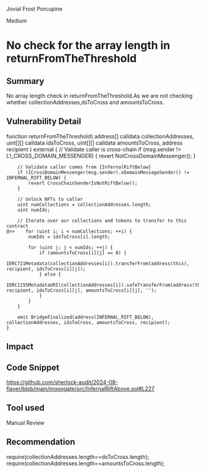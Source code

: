 Jovial Frost Porcupine

Medium

# No check for the array length in returnFromTheThreshold

## Summary
No array length check in returnFromTheThreshold.As we are not checking whether collectionAddresses,dsToCross and amountsToCross.
## Vulnerability Detail
  function returnFromTheThreshold(
        address[] calldata collectionAddresses,
        uint[][] calldata idsToCross,
        uint[][] calldata amountsToCross,
        address recipient
    ) external {
        // Validate caller is cross-chain
        if (msg.sender != L1_CROSS_DOMAIN_MESSENGER) {
            revert NotCrossDomainMessenger();
        }

        // Validate caller comes from {InfernalRiftBelow}
        if (ICrossDomainMessenger(msg.sender).xDomainMessageSender() != INFERNAL_RIFT_BELOW) {
            revert CrossChainSenderIsNotRiftBelow();
        }

        // Unlock NFTs to caller
        uint numCollections = collectionAddresses.length;
        uint numIds;

        // Iterate over our collections and tokens to transfer to this contract
    @>>    for (uint i; i < numCollections; ++i) {
            numIds = idsToCross[i].length;

            for (uint j; j < numIds; ++j) {
                if (amountsToCross[i][j] == 0) {
                    IERC721Metadata(collectionAddresses[i]).transferFrom(address(this), recipient, idsToCross[i][j]);
                } else {
                    IERC1155MetadataURI(collectionAddresses[i]).safeTransferFrom(address(this), recipient, idsToCross[i][j], amountsToCross[i][j], '');
                }
            }
        }

        emit BridgeFinalized(address(INFERNAL_RIFT_BELOW), collectionAddresses, idsToCross, amountsToCross, recipient);
    }
## Impact

## Code Snippet
https://github.com/sherlock-audit/2024-08-flayer/blob/main/moongate/src/InfernalRiftAbove.sol#L227

## Tool used

Manual Review

## Recommendation
require(collectionAddresses.length==dsToCross.length);
require(collectionAddresses.length==amountsToCross.length);
